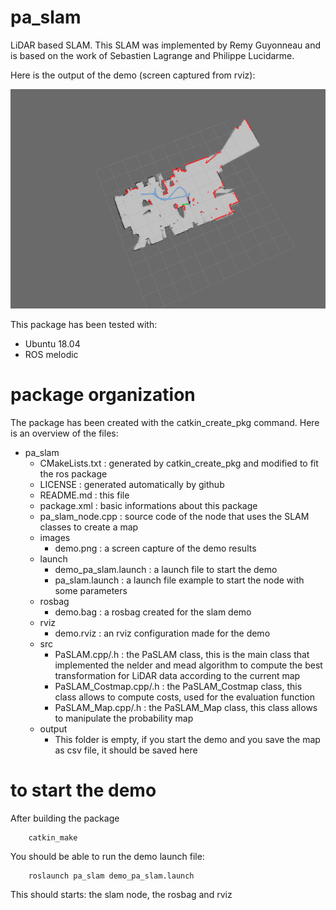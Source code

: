 # pa_slam
LiDAR based SLAM. This SLAM was implemented by Remy Guyonneau and is based on the work of Sebastien Lagrange and Philippe Lucidarme.

Here is the output of the demo (screen captured from rviz):

![Image of PaSLAM](images/demo.png)

This package has been tested with:
 - Ubuntu 18.04
 - ROS melodic

# package organization

The package has been created with the catkin_create_pkg command. Here is an overview of the files:

 - pa_slam
   - CMakeLists.txt : generated by catkin_create_pkg and modified to fit the ros package
   - LICENSE : generated automatically by github
   - README.md : this file
   - package.xml : basic informations about this package
   - pa_slam_node.cpp : source code of the node that uses the SLAM classes to create a map
   - images
     - demo.png : a screen capture of the demo results
   - launch
     - demo_pa_slam.launch : a launch file to start the demo
     - pa_slam.launch : a launch file example to start the node with some parameters
   - rosbag
     - demo.bag : a rosbag created for the slam demo
   - rviz
     - demo.rviz : an rviz configuration made for the demo
   - src
     - PaSLAM.cpp/.h : the PaSLAM class, this is the main class that implemented the nelder and mead algorithm to compute the best transformation for LiDAR data according to the current map
     - PaSLAM_Costmap.cpp/.h : the PaSLAM_Costmap class, this class allows to compute costs, used for the evaluation function
     - PaSLAM_Map.cpp/.h : the PaSLAM_Map class, this class allows to manipulate the probability map
   - output
     - This folder is empty, if you start the demo and you save the map as csv file, it should be saved here

# to start the demo

After building the package 
```
    catkin_make
```
You should be able to run the demo launch file:
```
    roslaunch pa_slam demo_pa_slam.launch
```
This should starts: the slam node, the rosbag and rviz

